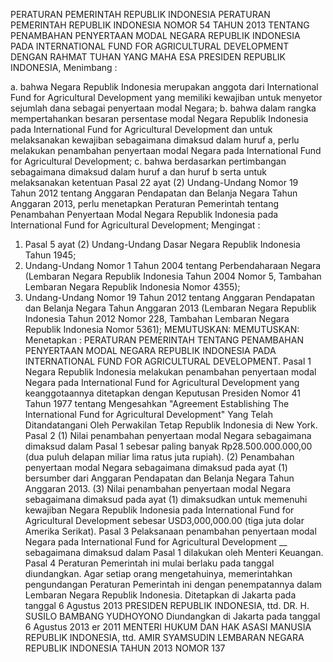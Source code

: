  PERATURAN PEMERINTAH REPUBLIK INDONESIA PERATURAN PEMERINTAH REPUBLIK INDONESIA NOMOR 54 TAHUN 2013 TENTANG PENAMBAHAN PENYERTAAN MODAL NEGARA REPUBLIK INDONESIA PADA INTERNATIONAL FUND FOR AGRICULTURAL DEVELOPMENT
DENGAN RAHMAT TUHAN YANG MAHA ESA PRESIDEN REPUBLIK INDONESIA,
Menimbang :

a. bahwa Negara Republik Indonesia merupakan anggota dari International Fund for Agricultural Development yang memiliki kewajiban untuk menyetor sejumlah dana sebagai penyertaan modal Negara;
b. bahwa dalam rangka mempertahankan besaran persentase modal Negara Republik Indonesia pada International Fund for Agricultural Development dan untuk melaksanakan kewajiban sebagaimana dimaksud dalam huruf a, perlu melakukan penambahan penyertaan modal Negara pada International Fund for Agricultural Development;
c. bahwa berdasarkan pertimbangan sebagaimana dimaksud dalam huruf a dan huruf b serta untuk melaksanakan ketentuan Pasal 22 ayat (2) Undang-Undang Nomor 19 Tahun 2012 tentang Anggaran Pendapatan dan Belanja Negara Tahun Anggaran 2013, perlu menetapkan Peraturan Pemerintah tentang Penambahan Penyertaan Modal Negara Republik Indonesia pada International Fund for Agricultural Development;
Mengingat :

1. Pasal 5 ayat (2) Undang-Undang Dasar Negara Republik Indonesia Tahun 1945;
2. Undang-Undang Nomor 1 Tahun 2004 tentang Perbendaharaan Negara (Lembaran Negara Republik Indonesia Tahun 2004 Nomor 5, Tambahan Lembaran Negara Republik Indonesia Nomor 4355);
3. Undang-Undang Nomor 19 Tahun 2012 tentang Anggaran Pendapatan dan Belanja Negara Tahun Anggaran 2013 (Lembaran Negara Republik Indonesia Tahun 2012 Nomor 228, Tambahan Lembaran Negara Republik Indonesia Nomor 5361);
MEMUTUSKAN:
MEMUTUSKAN:
 Menetapkan : PERATURAN PEMERINTAH TENTANG PENAMBAHAN PENYERTAAN MODAL NEGARA REPUBLIK INDONESIA PADA INTERNATIONAL FUND FOR AGRICULTURAL DEVELOPMENT.
Pasal 1
Negara Republik Indonesia melakukan penambahan penyertaan modal Negara pada International Fund for Agricultural Development yang keanggotaannya ditetapkan dengan Keputusan Presiden Nomor 41 Tahun 1977 tentang Mengesahkan "Agreement Establishing The International Fund for Agricultural Development" Yang Telah Ditandatangani Oleh Perwakilan Tetap Republik Indonesia di New York.
Pasal 2
(1) Nilai penambahan penyertaan modal Negara sebagaimana dimaksud dalam Pasal 1 sebesar paling banyak Rp28.500.000.000,00 (dua puluh delapan miliar lima ratus juta rupiah).
(2) Penambahan penyertaan modal Negara sebagaimana dimaksud pada ayat (1) bersumber dari Anggaran Pendapatan dan Belanja Negara Tahun Anggaran 2013.
(3) Nilai penambahan penyertaan modal Negara sebagaimana dimaksud pada ayat (1) dimaksudkan untuk memenuhi kewajiban Negara Republik Indonesia pada International Fund for Agricultural Development sebesar USD3,000,000.00 (tiga juta dolar Amerika Serikat).
Pasal 3
Pelaksanaan penambahan penyertaan modal Negara pada International Fund for Agricultural Development __ sebagaimana dimaksud dalam Pasal 1 dilakukan oleh Menteri Keuangan.
Pasal 4
Peraturan Pemerintah ini mulai berlaku pada tanggal diundangkan.
Agar setiap orang mengetahuinya, memerintahkan pengundangan Peraturan Pemerintah ini dengan penempatannya dalam Lembaran Negara Republik Indonesia. Ditetapkan di Jakarta pada tanggal 6 Agustus 2013 PRESIDEN REPUBLIK INDONESIA, ttd. DR. H. SUSILO BAMBANG YUDHOYONO Diundangkan di Jakarta pada tanggal 6 Agustus 2013 er 2011 MENTERI HUKUM DAN HAK ASASI MANUSIA REPUBLIK INDONESIA, ttd. AMIR SYAMSUDIN LEMBARAN NEGARA REPUBLIK INDONESIA TAHUN 2013 NOMOR 137